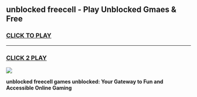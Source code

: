 
## unblocked freecell - Play Unblocked Gmaes & Free
<h3>
<a href="https://news.freeplayer.one?title=unblocked_freecell&ref=23F">CLICK TO PLAY</a></h3>
<hr>

<h3>
<a href="https://news.freeplayer.one?title=unblocked_freecell&ref=23F">CLICK 2 PLAY</a>
  
</h3>

<a href="https://news.freeplayer.one?title=unblocked_freecell&ref=23F/"><img src="https://clearcache.store/games.png"></a>


**unblocked freecell games unblocked: Your Gateway to Fun and Accessible Online Gaming**
